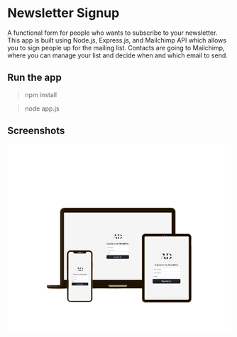 # Newsletter Signup
A functional form for people who wants to subscribe to your newsletter. This app is built using Node.js, Express.js, and Mailchimp API which allows you to sign people up for the mailing list. Contacts are going to Mailchimp, where you can manage your list and decide when and which email to send.
## Run the app

> npm install

> node app.js

## Screenshots

![mockup](mockup1.png)